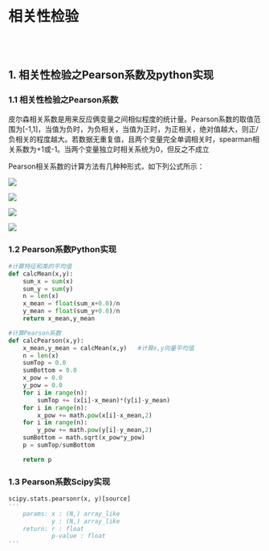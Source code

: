 # 相关性检验

<br>
<br>

## 1. 相关性检验之Pearson系数及python实现

### 1.1 相关性检验之Pearson系数

皮尔森相关系数是用来反应俩变量之间相似程度的统计量。Pearson系数的取值范围为[-1,1]，当值为负时，为负相关，当值为正时，为正相关，绝对值越大，则正/负相关的程度越大。若数据无重复值，且两个变量完全单调相关时，spearman相关系数为+1或-1。当两个变量独立时相关系统为0，但反之不成立

Pearson相关系数的计算方法有几种种形式，如下列公式所示：

![](https://upload-images.jianshu.io/upload_images/10947003-e677650f0778e825.png?imageMogr2/auto-orient/strip%7CimageView2/2/w/1240)

![](https://img-blog.csdn.net/20170621184418669)

![](https://img-blog.csdn.net/20170621184418669)

![](https://img-blog.csdn.net/20170621184418669)

### 1.2 Pearson系数Python实现
```python
#计算特征和类的平均值
def calcMean(x,y):
    sum_x = sum(x)
    sum_y = sum(y)
    n = len(x)
    x_mean = float(sum_x+0.0)/n
    y_mean = float(sum_y+0.0)/n
    return x_mean,y_mean

#计算Pearson系数
def calcPearson(x,y):
    x_mean,y_mean = calcMean(x,y)	#计算x,y向量平均值
    n = len(x)
    sumTop = 0.0
    sumBottom = 0.0
    x_pow = 0.0
    y_pow = 0.0
    for i in range(n):
        sumTop += (x[i]-x_mean)*(y[i]-y_mean)
    for i in range(n):
        x_pow += math.pow(x[i]-x_mean,2)
    for i in range(n):
        y_pow += math.pow(y[i]-y_mean,2)
    sumBottom = math.sqrt(x_pow*y_pow)
    p = sumTop/sumBottom

    return p
```

### 1.3 Pearson系数Scipy实现
```python
scipy.stats.pearsonr(x, y)[source]
'''
    params: x : (N,) array_like
            y : (N,) array_like
    return: r : float
            p-value : float
'''

```


